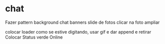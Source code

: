 # chat

Fazer pattern background chat
banners
slide de fotos
clicar na foto ampliar

colocar loader como se estive digitando, usar gif e dar append e retirar
Colocar Status verde Online
